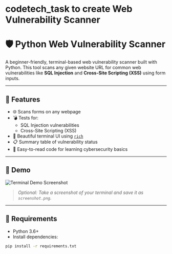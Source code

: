 # codetech_task to create Web Vulnerability Scanner

# 🛡️ Python Web Vulnerability Scanner

A beginner-friendly, terminal-based web vulnerability scanner built with Python. This tool scans any given website URL for common web vulnerabilities like **SQL Injection** and **Cross-Site Scripting (XSS)** using form inputs.

---

## 🚀 Features

- 🌐 Scans forms on any webpage
- 💣 Tests for:
  - SQL Injection vulnerabilities
  - Cross-Site Scripting (XSS)
- 🎨 Beautiful terminal UI using [`rich`](https://github.com/Textualize/rich)
- 📋 Summary table of vulnerability status
- 🧠 Easy-to-read code for learning cybersecurity basics

---

## 📸 Demo

![Terminal Demo Screenshot](screenshot.png)

> _Optional: Take a screenshot of your terminal and save it as `screenshot.png`._

---

## 🧰 Requirements

- Python 3.6+
- Install dependencies:

```bash
pip install -r requirements.txt
